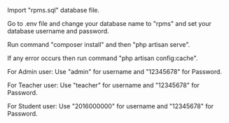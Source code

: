 Import "rpms.sql" database file.

Go to .env file and change your database name to "rpms" and set your database username and password.

Run command "composer install" and then "php artisan serve".

If any error occurs then run command "php artisan config:cache".

For Admin user: Use "admin" for username and "12345678" for Password.

For Teacher user: Use "teacher" for username and "12345678" for Password.

For Student user: Use "2016000000" for username and "12345678" for Password.


